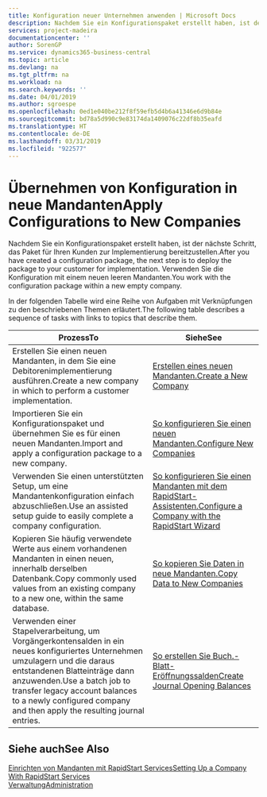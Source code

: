 ```yaml
---
title: Konfiguration neuer Unternehmen anwenden | Microsoft Docs
description: Nachdem Sie ein Konfigurationspaket erstellt haben, ist der nächste Schritt, das Paket für Ihren Kunden zur Implementierung bereitzustellen. Verwenden Sie die Konfiguration mit einem neuen leeren Mandanten.
services: project-madeira
documentationcenter: ''
author: SorenGP
ms.service: dynamics365-business-central
ms.topic: article
ms.devlang: na
ms.tgt_pltfrm: na
ms.workload: na
ms.search.keywords: ''
ms.date: 04/01/2019
ms.author: sgroespe
ms.openlocfilehash: 0ed1e040be212f8f59efb5d4b6a41346e6d9b84e
ms.sourcegitcommit: bd78a5d990c9e83174da1409076c22df8b35eafd
ms.translationtype: HT
ms.contentlocale: de-DE
ms.lasthandoff: 03/31/2019
ms.locfileid: "922577"
---
```

# <a name="apply-configurations-to-new-companies"></a><span data-ttu-id="9dd49-104">Übernehmen von Konfiguration in neue Mandanten</span><span class="sxs-lookup"><span data-stu-id="9dd49-104">Apply Configurations to New Companies</span></span>
<span data-ttu-id="9dd49-105">Nachdem Sie ein Konfigurationspaket erstellt haben, ist der nächste Schritt, das Paket für Ihren Kunden zur Implementierung bereitzustellen.</span><span class="sxs-lookup"><span data-stu-id="9dd49-105">After you have created a configuration package, the next step is to deploy the package to your customer for implementation.</span></span> <span data-ttu-id="9dd49-106">Verwenden Sie die Konfiguration mit einem neuen leeren Mandanten.</span><span class="sxs-lookup"><span data-stu-id="9dd49-106">You work with the configuration package within a new empty company.</span></span>  

 <span data-ttu-id="9dd49-107">In der folgenden Tabelle wird eine Reihe von Aufgaben mit Verknüpfungen zu den beschriebenen Themen erläutert.</span><span class="sxs-lookup"><span data-stu-id="9dd49-107">The following table describes a sequence of tasks with links to topics that describe them.</span></span>

|<span data-ttu-id="9dd49-108">**Prozess**</span><span class="sxs-lookup"><span data-stu-id="9dd49-108">**To**</span></span>|<span data-ttu-id="9dd49-109">**Siehe**</span><span class="sxs-lookup"><span data-stu-id="9dd49-109">**See**</span></span>|  
|------------|-------------|  
|<span data-ttu-id="9dd49-110">Erstellen Sie einen neuen Mandanten, in dem Sie eine Debitorenimplementierung ausführen.</span><span class="sxs-lookup"><span data-stu-id="9dd49-110">Create a new company in which to perform a customer implementation.</span></span>|[<span data-ttu-id="9dd49-111">Erstellen eines neuen Mandanten.</span><span class="sxs-lookup"><span data-stu-id="9dd49-111">Create a New Company</span></span>](admin-how-to-create-a-new-company.md)|  
|<span data-ttu-id="9dd49-112">Importieren Sie ein Konfigurationspaket und übernehmen Sie es für einen neuen Mandanten.</span><span class="sxs-lookup"><span data-stu-id="9dd49-112">Import and apply a configuration package to a new company.</span></span>|[<span data-ttu-id="9dd49-113">So konfigurieren Sie einen neuen Mandanten.</span><span class="sxs-lookup"><span data-stu-id="9dd49-113">Configure New Companies</span></span>](admin-how-to-configure-new-companies.md)|  
|<span data-ttu-id="9dd49-114">Verwenden Sie einen unterstützten Setup, um eine Mandantenkonfiguration einfach abzuschließen.</span><span class="sxs-lookup"><span data-stu-id="9dd49-114">Use an assisted setup guide to easily complete a company configuration.</span></span>|[<span data-ttu-id="9dd49-115">So konfigurieren Sie einen Mandanten mit dem RapidStart-Assistenten.</span><span class="sxs-lookup"><span data-stu-id="9dd49-115">Configure a Company with the RapidStart Wizard</span></span>](admin-how-to-configure-a-company-with-the-rapidstart-wizard.md)|
|<span data-ttu-id="9dd49-116">Kopieren Sie häufig verwendete Werte aus einem vorhandenen Mandanten in einen neuen, innerhalb derselben Datenbank.</span><span class="sxs-lookup"><span data-stu-id="9dd49-116">Copy commonly used values from an existing company to a new one, within the same database.</span></span>|[<span data-ttu-id="9dd49-117">So kopieren Sie Daten in neue Mandanten.</span><span class="sxs-lookup"><span data-stu-id="9dd49-117">Copy Data to New Companies</span></span>](admin-how-to-copy-data-to-new-companies.md)|  
|<span data-ttu-id="9dd49-118">Verwenden einer Stapelverarbeitung, um Vorgängerkontensalden in ein neues konfiguriertes Unternehmen umzulagern und die daraus entstandenen Blatteinträge dann anzuwenden.</span><span class="sxs-lookup"><span data-stu-id="9dd49-118">Use a batch job to transfer legacy account balances to a newly configured company and then apply the resulting journal entries.</span></span>|[<span data-ttu-id="9dd49-119">So erstellen Sie Buch.-Blatt-Eröffnungssalden</span><span class="sxs-lookup"><span data-stu-id="9dd49-119">Create Journal Opening Balances</span></span>](admin-how-to-create-journal-opening-balances.md)|  

## <a name="see-also"></a><span data-ttu-id="9dd49-120">Siehe auch</span><span class="sxs-lookup"><span data-stu-id="9dd49-120">See Also</span></span>  
[<span data-ttu-id="9dd49-121">Einrichten von Mandanten mit RapidStart Services</span><span class="sxs-lookup"><span data-stu-id="9dd49-121">Setting Up a Company With RapidStart Services</span></span>](admin-set-up-a-company-with-rapidstart.md)  
[<span data-ttu-id="9dd49-122">Verwaltung</span><span class="sxs-lookup"><span data-stu-id="9dd49-122">Administration</span></span>](admin-setup-and-administration.md)
